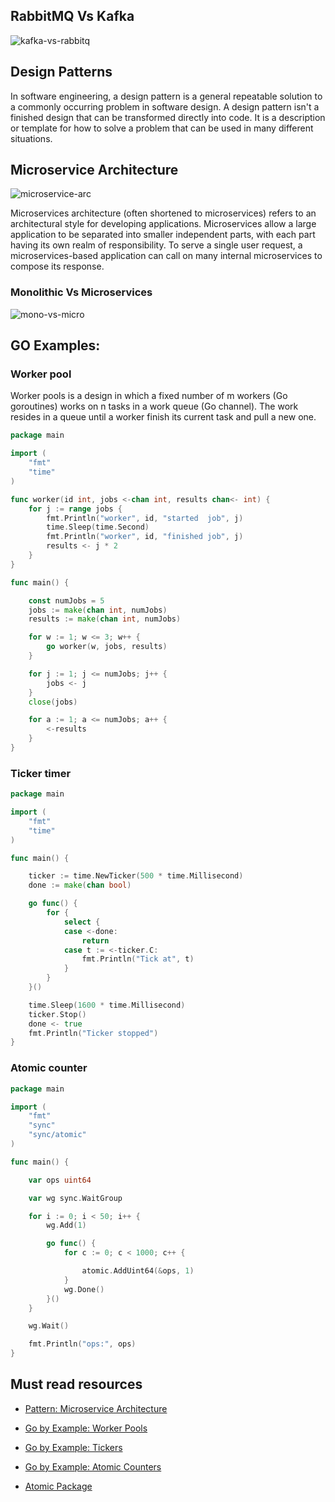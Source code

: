 ## RabbitMQ Vs Kafka

![kafka-vs-rabbitq](https://i.stack.imgur.com/KHpje.png)

## Design Patterns

In software engineering, a design pattern is a general repeatable solution to a commonly occurring problem in software design. A design pattern isn't a finished design that can be transformed directly into code. It is a description or template for how to solve a problem that can be used in many different situations.

## Microservice Architecture

![microservice-arc](https://res.cloudinary.com/practicaldev/image/fetch/s--seen3BGm--/c_limit%2Cf_auto%2Cfl_progressive%2Cq_auto%2Cw_880/https://user-images.githubusercontent.com/2697570/49395813-cd094980-f737-11e8-9e9a-6c20db5720c4.jpg)

Microservices architecture (often shortened to microservices) refers to an architectural style for developing applications. Microservices allow a large application to be separated into smaller independent parts, with each part having its own realm of responsibility. To serve a single user request, a microservices-based application can call on many internal microservices to compose its response.

### Monolithic Vs Microservices

![mono-vs-micro](https://www.hitechnectar.com/wp-content/uploads/2020/02/Monolithic-architecture-vs-microservices-architecture-comparison.jpg)

## GO Examples:

### Worker pool

Worker pools is a design in which a fixed number of m workers (Go goroutines) works on n tasks in a work queue (Go channel). The work resides in a queue until a worker finish its current task and pull a new one.

```go
package main

import (
    "fmt"
    "time"
)

func worker(id int, jobs <-chan int, results chan<- int) {
    for j := range jobs {
        fmt.Println("worker", id, "started  job", j)
        time.Sleep(time.Second)
        fmt.Println("worker", id, "finished job", j)
        results <- j * 2
    }
}

func main() {

    const numJobs = 5
    jobs := make(chan int, numJobs)
    results := make(chan int, numJobs)

    for w := 1; w <= 3; w++ {
        go worker(w, jobs, results)
    }

    for j := 1; j <= numJobs; j++ {
        jobs <- j
    }
    close(jobs)

    for a := 1; a <= numJobs; a++ {
        <-results
    }
}
```

### Ticker timer

```go
package main

import (
    "fmt"
    "time"
)

func main() {

    ticker := time.NewTicker(500 * time.Millisecond)
    done := make(chan bool)

    go func() {
        for {
            select {
            case <-done:
                return
            case t := <-ticker.C:
                fmt.Println("Tick at", t)
            }
        }
    }()

    time.Sleep(1600 * time.Millisecond)
    ticker.Stop()
    done <- true
    fmt.Println("Ticker stopped")
}
```

### Atomic counter

```go
package main

import (
    "fmt"
    "sync"
    "sync/atomic"
)

func main() {

    var ops uint64

    var wg sync.WaitGroup

    for i := 0; i < 50; i++ {
        wg.Add(1)

        go func() {
            for c := 0; c < 1000; c++ {

                atomic.AddUint64(&ops, 1)
            }
            wg.Done()
        }()
    }

    wg.Wait()

    fmt.Println("ops:", ops)
}
```

## Must read resources

- [Pattern: Microservice Architecture](https://microservices.io/patterns/microservices.html)

- [Go by Example: Worker Pools](https://gobyexample.com/worker-pools)

- [Go by Example: Tickers](https://gobyexample.com/tickers)

- [Go by Example: Atomic Counters](https://gobyexample.com/atomic-counters)

- [Atomic Package](https://pkg.go.dev/sync/atomic)
